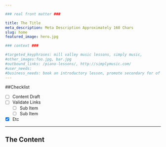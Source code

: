 ```yaml
---

### real front matter ###

title: The Title
meta_description: Meta Description Approximately 160 Chars
slug: home
featured_image: hero.jpg

### context ###

#targeted_keyphrases: mill valley music lessons, simply music,
#other_images:foo.jpg, bar.jpg
#outbound_links: /piano-lessons/, http://simplymusic.com/
#user_needs:
#business_needs: book an introductory lesson, promote secondary for of contact, connect to visitor, create trust
---
```

##Checklist

- [ ] Content Draft
- [ ] Validate Links
  - [ ] Sub Item
  - [ ] Sub Item
- [x] Etc

---

## The Content
